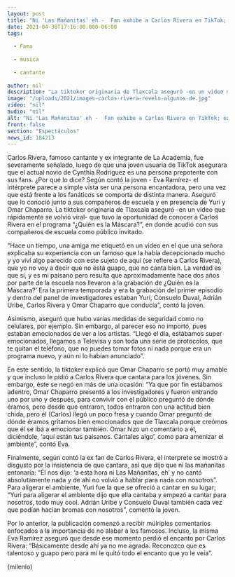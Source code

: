 ```yaml
---
layout: post
title: "Ni 'Las Mañanitas' eh -  Fan exhibe a Carlos Rivera en TikTok; expone prepotencia del cantante"
date: 2021-04-30T17:16:00.000-06:00
tags:
  
  - Fama
  
  - musica
  
  - cantante
  
author: nil
description: "La tiktoker originaria de Tlaxcala aseguró -en un video que rápidamente se volvió viral- que tuvo la oportunidad de conocer a Carlos Rivera en el programa “¿Quién es la Máscara?”. ¿Carlos Rivera fue grosero con los fans?"
image: "/uploads/2021/images-carlos-rivera-revelo-algunos-de.jpg"
video: "nil"
audio: "nil"
alt: "Ni 'Las Mañanitas' eh -  Fan exhibe a Carlos Rivera en TikTok; expone prepotencia del cantante"
front: false
section: "Espectáculos"
news_id: 184213
---
```


Carlos Rivera, famoso cantante y ex integrante de La Academia, fue severamente señalado, luego de que una joven usuaria de TikTok asegurara que el actual novio de Cynthia Rodríguez es una persona prepotente con sus fans. ¿Por qué lo dice? Según contó la joven - Eva Ramírez- el intérprete parece a simple vista ser una persona encantadora, pero una vez que está frente a los fanáticos se comporta de distinta manera. Aseguró que lo conoció junto a sus compañeros de escuela y en presencia de Yuri y Omar Chaparro. La tiktoker originaria de Tlaxcala aseguró -en un video que rápidamente se volvió viral- que tuvo la oportunidad de conocer a Carlos Rivera en el programa “¿Quién es la Máscara?”, en donde acudió con sus compañeros de escuela como público invitado. 

“Hace un tiempo, una amiga me etiquetó en un video en el que una señora explicaba su experiencia con un famoso que la había decepcionado mucho y yo viví algo parecido con este sujeto de aquí (se refiere a Carlos Rivera), que yo no voy a decir que no está guapo, que no canta bien. La verdad es que sí, y es mi paisano pero resulta que aproximadamente hace dos años por parte de la escuela nos llevaron a la grabación de ¿Quién es la Máscara?’ Era la primera temporada y era la grabación del primer episodio y dentro del panel de investigadores estaban Yuri, Consuelo Duval, Adrián Uribe, Carlos Rivera y Omar Chaparro que conducía”, contó la joven. 

Asimismo, aseguró que hubo varias medidas de seguridad como no celulares, por ejemplo. Sin embargo, al parecer eso no importó, pues estaban emocionados de ver a los artistas. “Llegó el día, estábamos super emocionados, llegamos a Televisa y son toda una serie de protocolos, que te quitan el teléfono, que no puedes tomar fotos ni nada porque era un programa nuevo, y aún ni lo habían anunciado”. 

En este sentido, la tiktoker explicó que Omar Chaparro se portó muy amable y que incluso le pidió a Carlos Rivera que cantara para los jóvenes. Sin embargo, éste se negó en más de una ocasión: “Ya que por fin estábamos adentro, Omar Chaparro presentó a los investigadores y fueron entrando uno por uno y después, para convivir con el público preguntó de dónde éramos, pero desde que entraron, todos entraron con una actitud bien chida, pero él (Carlos) llegó un poco fresa y cuando Omar preguntó de dónde éramos gritamos bien emocionados que de Tlaxcala porque creómos que él se iba a emocionar también. Omar hizo un comentario a él, diciéndole, ‘aquí están tus paisanos. Cántales algo’, como para amenizar el ambiente”, contó Eva. 

Finalmente, según contó la ex fan de Carlos Rivera, el interprete se mostró a disgusto por la insistencia de que cantara, así que dijo que ni las mañanitas entonaría: “Él nos dijo: ‘a esta hora ni Las Mañanitas, eh’ y no cantó absolutamente nada y de ahí no volvió a hablar para nada con nosotros”. Para aligerar el ambiente, Yuri fue la que se ofreció a cantar en su lugar; “Yuri para aligerar el ambiente dijo que ella cantaba y empezó a cantar para nosotros, todo muy cool. Adrián Uribe y Consuelo Duval también cada vez que podían hacían bromas con nosotros”, comentó la joven. 

Por lo anterior, la publicación comenzó a recibir múlriples comentarios enfocados a la importancia de no alabar a los famosos. Incluso, la misma Eva Ramírez aseguró que desde ese momento perdió el encanto por Carlos Rivera: “Básicamente desde ahí ya no me agrada. Reconozco que es talentoso y guapo pero para mí le quitó todo el encanto que yo le veía”. 

(milenio)